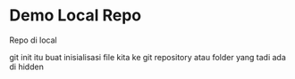 # Demo Local Repo

Repo di local

git init itu buat inisialisasi file kita ke git repository atau folder yang tadi ada di hidden